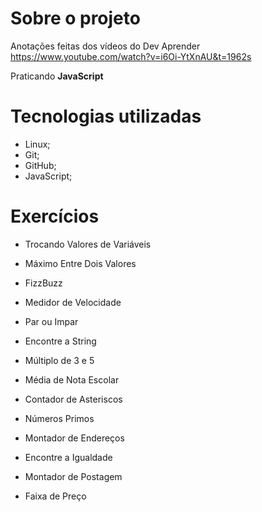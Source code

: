 # Sobre o projeto

Anotações feitas dos vídeos do Dev Aprender
https://www.youtube.com/watch?v=i6Oi-YtXnAU&t=1962s

Praticando **JavaScript**

# Tecnologias utilizadas

- Linux;
- Git;
- GitHub;
- JavaScript;

# Exercícios

* Trocando Valores de Variáveis

* Máximo Entre Dois Valores

* FizzBuzz

* Medidor de Velocidade

* Par ou Impar

* Encontre a String

* Múltiplo de 3 e 5

* Média de Nota Escolar

* Contador de Asteriscos

* Números Primos

* Montador de Endereços

* Encontre a Igualdade

* Montador de Postagem

* Faixa de Preço
